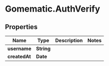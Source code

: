 # Gomematic.AuthVerify

## Properties

Name | Type | Description | Notes
------------ | ------------- | ------------- | -------------
**username** | **String** |  | 
**createdAt** | **Date** |  | 


